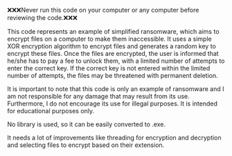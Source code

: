 ❌❌❌Never run this code on your computer or any computer before reviewing the code.❌❌❌

This code represents an example of simplified ransomware, which aims to encrypt files on a computer to make them inaccessible. It uses a simple XOR encryption algorithm to encrypt files and generates a random key to encrypt these files. Once the files are encrypted, the user is informed that he/she has to pay a fee to unlock them, with a limited number of attempts to enter the correct key. If the correct key is not entered within the limited number of attempts, the files may be threatened with permanent deletion.

It is important to note that this code is only an example of ransomware and I am not responsible for any damage that may result from its use. Furthermore, I do not encourage its use for illegal purposes. It is intended for educational purposes only.

No library is used, so it can be easily converted to .exe.

It needs a lot of improvements like threading for encryption and decryption and selecting files to encrypt based on their extension. 

